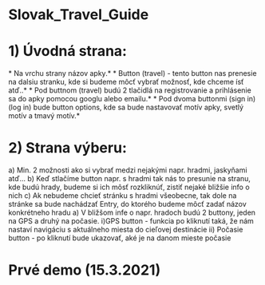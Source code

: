# Slovak_Travel_Guide
<h1>1) Úvodná strana:</h1>
     * Na vrchu strany názov apky.*
     * Button (travel) - tento button nas prenesie na dalsiu stranku, kde si budeme môcť vybrať možnosť, kde chceme ísť atď..* 
     * Pod buttnom (travel) budú 2 tlačidlá na registrovanie a prihlásenie sa do apky pomocou googlu alebo emailu.* 
     * Pod dvoma buttonmi (sign in)(log in) bude button options, kde sa bude nastavovať motív apky, svetlý motív a tmavý motív.*
<h1>2) Strana výberu:</h1>
    a) Min. 2 možnosti ako si vybrať medzi nejakými napr. hradmi, jaskyňami atď...
    b) Keď stlačíme button napr. s hradmi tak nás to presunie na stranu, kde budú hrady, budeme si ich môsť rozkliknúť, zistiť nejaké bližšie info o nich
    c) Ak nebudeme chcieť stránku s hradmi všeobecne, tak dole na stránke sa bude nachádzať Entry, do ktorého budeme môcť zadať názov konkrétneho hradu
            a) V bližšom infe o napr. hradoch budú 2 buttony, jeden na GPS a druhý na počasie.
                    i)GPS button - funkcia po kliknutí taká, že nám nastaví navigáciu s aktuálneho miesta do cieľovej destinácie
                    ii) Počasie button - po kliknutí bude ukazovať, aké je na danom mieste počasie
<h1>Prvé demo (15.3.2021)</h1>

